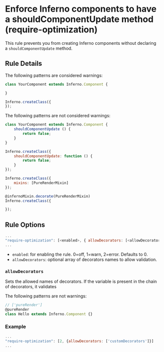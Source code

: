 # Enforce Inferno components to have a shouldComponentUpdate method (require-optimization)

This rule prevents you from creating Inferno components without declaring a `shouldComponentUpdate` method.

## Rule Details

The following patterns are considered warnings:

```js
class YourComponent extends Inferno.Component {

}
```

```js
Inferno.createClass({
});
```

The following patterns are not considered warnings:

```js
class YourComponent extends Inferno.Component {
	shouldComponentUpdate () {
		return false;
	}
}
```

```js
Inferno.createClass({
	shouldComponentUpdate: function () {
		return false;
	}
});
```

```js
Inferno.createClass({
	mixins: [PureRenderMixin]
});
```

```js
@infernoMixin.decorate(PureRenderMixin)
Inferno.createClass({

});
```

## Rule Options

```js
...
"require-optimization": [<enabled>, { allowDecorators: [<allowDecorator>] }]
...
```

* `enabled`: for enabling the rule. 0=off, 1=warn, 2=error. Defaults to 0.
* `allowDecorators`: optional array of decorators names to allow validation.


### `allowDecorators`

Sets the allowed names of decorators. If the variable is present in the chain of decorators, it validates

The following patterns are not warnings:

```js
// ['pureRender']
@pureRender
class Hello extends Inferno.Component {}
```

### Example

```js
...
"require-optimization": [2, {allowDecorators: ['customDecorators']}]
...
```
